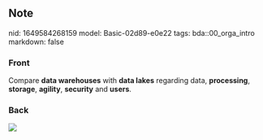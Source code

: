## Note
nid: 1649584268159
model: Basic-02d89-e0e22
tags: bda::00_orga_intro
markdown: false

### Front
Compare <b>data warehouses</b> with <b>data lakes</b> regarding
data, <b>processing</b>, <b>storage</b>, <b>agility</b>,
<b>security</b> and <b>users</b>.

### Back
<img src="paste-7edc4167cfbeda51d27aa5bc17fcf75a8354d02a.jpg">
